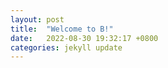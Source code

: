 ```yaml
---
layout: post
title:  "Welcome to B!"
date:   2022-08-30 19:32:17 +0800
categories: jekyll update
---
```

<script>

function setup() {
  createCanvas(displayWidth, displayHeight);
  strokeWeight(10);
  stroke(0);
}

function touchMoved() {
  line(mouseX, mouseY, pmouseX, pmouseY);
  return false;
}
</script>

[jekyll-docs]: https://jekyllrb.com/docs/home
[jekyll-gh]:   https://github.com/jekyll/jekyll
[jekyll-talk]: https://talk.jekyllrb.com/
